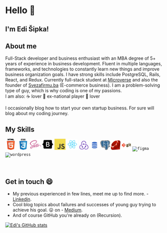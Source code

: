 # Hello :wave: 
<h2>I'm Edi Šipka! </h2>

## About me

Full-Stack developer and business enthusiast with an MBA degree of 5+ years of experience in business development. Fluent in multiple languages, frameworks, and technologies to constantly learn new things and improve business organization goals. I have strong skills include PostgreSQL, Rails, React, and Redux.  Currently full-stack student at [Microverse](https://www.microverse.org) and also the founder of [Svezafirmu.ba](https://www.svezafirmu.ba) (E-commerce business). I am a problem-solving type of guy, which is why coding is one of my passions. <br>
I am also: ☕ lover 🏀 ex-national player 🐶 lover

I occasionally blog how to start your own startup business. For sure will blog about my coding journey.

<div>
 <h2>My Skills</h2>
  <div>
  <code><img height="35" src="https://raw.githubusercontent.com/github/explore/80688e429a7d4ef2fca1e82350fe8e3517d3494d/topics/html/html.png"></code>
    <code><img height="35" src="https://raw.githubusercontent.com/github/explore/80688e429a7d4ef2fca1e82350fe8e3517d3494d/topics/css/css.png"></code>
    <code><img height="35" src="https://raw.githubusercontent.com/github/explore/80688e429a7d4ef2fca1e82350fe8e3517d3494d/topics/sass/sass.png"></code>
    <code><img height="35" src="https://raw.githubusercontent.com/devicons/devicon/master/icons/bootstrap/bootstrap-plain.svg" alt="bootstrap"></code>
    <code><img height="35" src="https://raw.githubusercontent.com/github/explore/80688e429a7d4ef2fca1e82350fe8e3517d3494d/topics/javascript/javascript.png"></code>
   <code><img height="35" src="https://raw.githubusercontent.com/github/explore/80688e429a7d4ef2fca1e82350fe8e3517d3494d/topics/react/react.png"></code>
    <code><img height="30" src="https://raw.githubusercontent.com/github/explore/80688e429a7d4ef2fca1e82350fe8e3517d3494d/topics/redux/redux.png"></code>
       <code><img height="30" src="https://raw.githubusercontent.com/github/explore/80688e429a7d4ef2fca1e82350fe8e3517d3494d/topics/sql/sql.png"></code>
   <code><img height="30" src="https://raw.githubusercontent.com/github/explore/80688e429a7d4ef2fca1e82350fe8e3517d3494d/topics/postgresql/postgresql.png"></code>
    <code><img height="30" src="https://raw.githubusercontent.com/github/explore/80688e429a7d4ef2fca1e82350fe8e3517d3494d/topics/ruby/ruby.png"></code>
    <code><img height="30" src="https://raw.githubusercontent.com/github/explore/80688e429a7d4ef2fca1e82350fe8e3517d3494d/topics/git/git.png"></code>
    <code><img height="35" src="https://www.vectorlogo.zone/logos/adobe_illustrator/adobe_illustrator-icon.svg" alt="figma"/></code>
    <code><img height="35" src="https://www.vectorlogo.zone/logos/wordpress/wordpress-icon.svg" alt="wordpress"/></code>
    





    
  
  </div>
  <br/>
  </div>
</div>
<br/>



## Get in touch 😄

- My previous experienced in few lines, meet me up to find more. - [Linkedin](https://www.linkedin.com/in/edi-%C5%A1ipka-5b681b202/).
- Cool blog topics about failures and successes of young guy trying to achieve his goal.
 :stuck_out_tongue: on - [Medium](https://medium.com/@edisipka).
- And of course GitHub you're already on (Recursion).
<!---
edi-sipka/edi-sipka is a ✨ special ✨ repository because its `README.md` (this file) appears on your GitHub profile.
You can click the Preview link to take a look at your changes.
--->

[![Edi's GitHub stats](https://github-readme-stats.vercel.app/api?username=edi-sipka)](https://github.com/edi-sipka/github-readme-stats)
